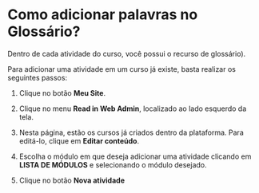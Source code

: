 # Como adicionar palavras no Glossário?

Dentro de cada atividade do curso, você possui o recurso de glossário).

Para adicionar uma atividade em um curso já existe, basta realizar os seguintes passos:

1. Clique no botão **Meu Site**.

2. Clique no menu **Read in Web Admin**, localizado ao lado esquerdo da tela.

3. Nesta página, estão os cursos já criados dentro da plataforma. Para editá-lo, clique em **Editar conteúdo**.

4. Escolha o módulo em que deseja adicionar uma atividade clicando em **LISTA DE MÓDULOS** e selecionando o módulo desejado.

5. Clique no botão **Nova atividade**